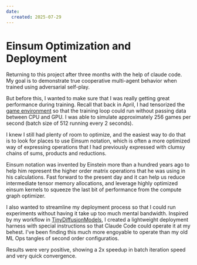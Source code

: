 ```yaml
---
date:
  created: 2025-07-29
---
```


# Einsum Optimization and Deployment

<!-- more -->

Returning to this project after three months with the help of claude code. My goal is to demonstrate true cooperative multi-agent behavior when trained using adversarial self-play. 

But before this, I wanted to make sure that I was really getting great performance during training. Recall that back in April, I had tensorized the [game environment](./v2.md) so that the training loop could run without passing data between CPU and GPU. I was able to simulate approximately 256 games per second (batch size of 512 running every 2 seconds). 

I knew I still had plenty of room to optimize, and the easiest way to do that is to look for places to use Einsum notation, which is often a more optimized way of expressing operations that I had previously expressed with clumsy chains of sums, products and reductions. 

Einsum notation was invented by Einstein more than a hundred years ago to help him represent the higher order matrix operations that he was using in his calculations. Fast forward to the present day and it can help us reduce intermediate tensor memory allocations, and leverage highly optimized einsum kernels to squeeze the last bit of performance from the compute graph optimizer. 

I also wanted to streamline my deployment process so that I could run experiments without having it take up too much mental bandwidth. Inspired by my workflow in [TinyDiffusionModels](https://liamconnell.github.io/TinyDiffusionModels/experiments/2025/07/22/ai-assisted-research-workflow/), I created a lightweight deployment harness with special instructions so that Claude Code could operate it at my behest. I've been finding this much more engoyable to operate than my old ML Ops tangles of second order configuratios. 

Results were very positive, showing a 2x speedup in batch iteration speed and very quick convergence.
